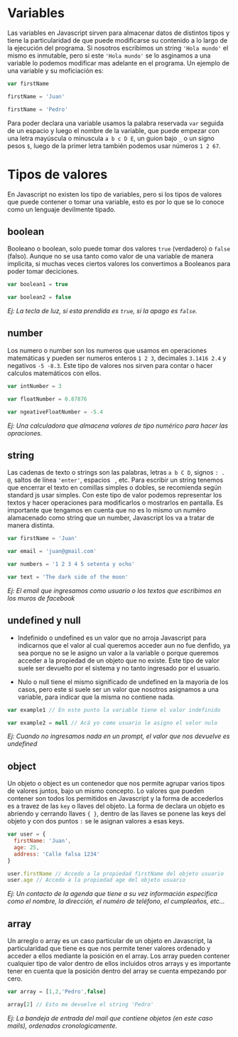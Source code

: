 # Variables

Las variables en Javascript sirven para almacenar datos de distintos tipos y tiene la particularidad de que puede modificarse su contenido a lo largo de la ejecución del programa. Si nosotros escribimos un string `'Hola mundo'` el mismo es inmutable, pero si este `'Hola mundo'` se lo asginamos a una variable lo podemos modificar mas adelante en el programa.
Un ejemplo de una variable y su moficiación es:

```js
var firstName 

firstName = 'Juan'

firstName = 'Pedro'

```

Para poder declara una variable usamos la palabra reservada `var` seguida de un espacio y luego el nombre de la variable, que puede empezar con una letra mayúscula o minuscula `a b c D E`, un guion bajo `_` o un signo pesos `$`, luego de la primer letra también podemos usar números `1 2 67`.

# Tipos de valores

En Javascript no existen los tipo de variables, pero si los tipos de valores que puede contener o tomar una variable, esto es por lo que se lo conoce como un lenguaje devilmente tipado.

## boolean

Booleano o boolean, solo puede tomar dos valores `true` (verdadero) o `false` (falso). Aunque no se usa tanto como valor de una variable de manera implicita, si muchas veces ciertos valores los convertimos a Booleanos para poder tomar deciciones.

```js
var boolean1 = true

var boolean2 = false

```

*Ej: La tecla de luz, si esta prendida es `true`, si la apago es `false`.*

## number

Los numero o number son los numeros que usamos en operaciones matemáticas y pueden ser numeros enteros `1 2 3`, decimales `3.1416 2.4` y negativos `-5 -8.3`. Este tipo de valores nos sirven para contar o hacer calculos matemáticos con ellos.

```js
var intNumber = 3

var floatNumber = 0.87876

var ngeativeFloatNumber = -5.4

```

*Ej: Una calculadora que almacena valores de tipo numérico para hacer las opraciones.*

## string

Las cadenas de texto o strings son las palabras, letras `a b C D`, signos `: . @`, saltos de línea `'enter'`, espacios ` `, etc. Para escribir un string tenemos que encerrar el texto en comillas simples o dobles, se recomienda según standard js usar simples. Con este tipo de valor podemos representar los textos y hacer operaciones para modificarlos o mostrarlos en pantalla. Es importante que tengamos en cuenta que no es lo mismo un numéro alamacenado como string que un number, Javascript los va a tratar de manera distinta.

```js
var firstName = 'Juan'

var email = 'juan@gmail.com'

var numbers = '1 2 3 4 5 setenta y ocho'

var text = 'The dark side of the moon'
```

*Ej: El email que ingresamos como usuario o los textos que escribimos en los muros de facebook*

## undefined y null

- Indefinido o undefined es un valor que no arroja Javascript para indicarnos que el valor al cual queremos acceder aun no fue denfido, ya sea porque no se le asigno un valor a la variable o porque queremos acceder a la propiedad de un objeto que no existe. Este tipo de valor suele ser devuelto por el sistema y no tanto ingresado por el usuario.

- Nulo o null tiene el mismo significado de undefined en la mayoria de los casos, pero este si suele ser un valor que nosotros asignamos a una variable, para indicar que la misma no contiene nada.

```js
var example1 // En este punto la variable tiene el valor indefinido

var example2 = null // Acá yo como usuario le asigno el valor nulo
```

*Ej: Cuando no ingresamos nada en un prompt, el valor que nos devuelve es undefined*

## object

Un objeto o object es un contenedor que nos permite agrupar varios tipos de valores juntos, bajo un mismo concepto. Lo valores que pueden contener son todos los permitidos en Javascript y la forma de accederlos es a travez de las `key` o llaves del objeto. La forma de declara un objeto es abriendo y cerrando llaves `{ }`, dentro de las llaves se ponene las keys del objeto y con dos puntos `:` se le asignan valores a esas keys.

```js
var user = {
  firstName: 'Juan',
  age: 25,
  address: 'Calle falsa 1234'
}

user.firstName // Accedo a la propiedad firstName del objeto usuario
user.age // Accedo a la propiedad age del objeto usuario
```

*Ej: Un contacto de la agenda que tiene a su vez información especifica como el nombre, la dirección, el numéro de teléfono, el cumpleaños, etc...*

## array

Un arreglo o array es un caso particular de un objeto en Javascript, la particularidad que tiene es que nos permite tener valores ordenado y acceder a ellos mediante la posición en el array. Los array pueden contener cualquier tipo de valor dentro de ellos incluidos otros arrays y es importante tener en cuenta que la posición dentro del array se cuenta empezando por cero.

```js
var array = [1,2,'Pedro',false]

array[2] // Esto me devuelve el string 'Pedro'
```

*Ej: La bandeja de entrada del mail que contiene objetos (en este caso mails), ordenados cronologicamente.*


